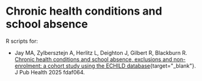 # Chronic health conditions and school absence

R scripts for:

* Jay MA, Zylbersztejn A, Herlitz L, Deighton J, Gilbert R, Blackburn R. [Chronic health conditions and school absence, exclusions and non-enrolment: a cohort study using the ECHILD database](https://academic.oup.com/jpubhealth/advance-article/doi/10.1093/pubmed/fdaf064/8155220){target="_blank"}. J Pub Health 2025 fdaf064.
